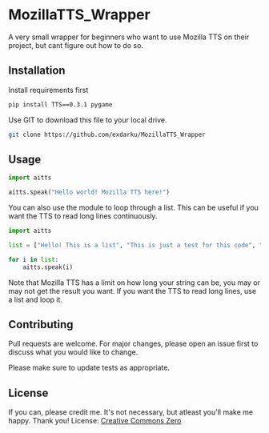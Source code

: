 # MozillaTTS_Wrapper
A very small wrapper for beginners who want to use Mozilla TTS on their project, but cant figure out how to do so.

## Installation

Install requirements first

```bash
pip install TTS==0.3.1 pygame
```

Use GIT to download this file to your local drive.

```bash
git clone https://github.com/exdarku/MozillaTTS_Wrapper
```

## Usage

```python
import aitts

aitts.speak("Hello world! Mozilla TTS here!")
```

You can also use the module to loop through a list. This can be useful if you want the TTS to read long lines continuously. 

```python
import aitts

list = ["Hello! This is a list", "This is just a test for this code", "Goodbye!"]

for i in list:
    aitts.speak(i)

```

Note that Mozilla TTS has a limit on how long your string can be, you may or may not get the result you want. If you want the TTS to read long lines, use a list and loop it.

## Contributing
Pull requests are welcome. For major changes, please open an issue first to discuss what you would like to change.

Please make sure to update tests as appropriate.

## License
If you can, please credit me. It's not necessary, but atleast you'll make me happy. Thank you!
License: [Creative Commons Zero](https://creativecommons.org/publicdomain/zero/1.0/)
